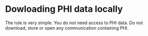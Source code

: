 # Dowloading PHI data locally

The rule is very simple. You do not need access to PHI data. Do not download, store or open any communication containing PHI.
